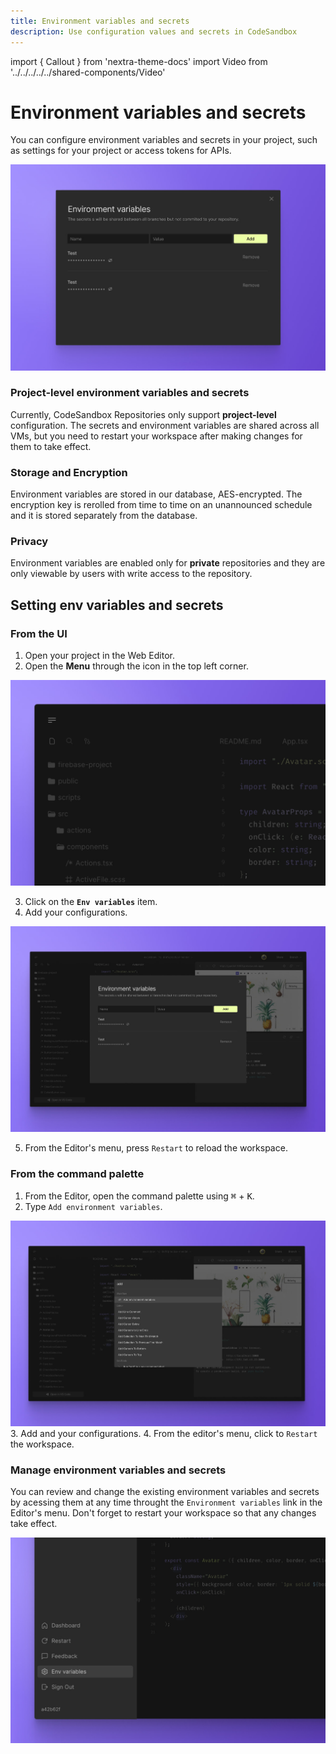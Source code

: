 ```yaml
---
title: Environment variables and secrets
description: Use configuration values and secrets in CodeSandbox
---
```


import { Callout } from 'nextra-theme-docs'
import Video from '../../../../../shared-components/Video'

# Environment variables and secrets

You can configure environment variables and secrets in your project, such as settings for your project or access tokens for APIs.

![CodeSandbox Environment Variables](../images/env-var.jpg)

### Project-level environment variables and secrets

Currently, CodeSandbox Repositories only support **project-level** configuration. The secrets and environment variables are shared across all VMs, but you need to restart your workspace after making changes for them to take effect.

### Storage and Encryption

Environment variables are stored in our database, AES-encrypted. The encryption key is rerolled from time to time on an unannounced schedule and it is stored separately from the database.

### Privacy

Environment variables are enabled only for **private** repositories and they are only viewable by users with write access to the repository.



## Setting env variables and secrets
### From the UI

1. Open your project in the Web Editor.
2. Open the **Menu** through the icon in the top left corner.

![CodeSandbox Editor Menu](../images/env-var-menu.jpg)

3. Click on the **`Env variables`** item.
4. Add your configurations.

![CodeSandbox Environment Variables](../images/env-var-modal.jpg)

5. From the Editor's menu, press `Restart` to reload the workspace.


### From the command palette

1. From the Editor, open the command palette using <kbd>⌘</kbd> + <kbd>K</kbd>. 
2. Type `Add environment variables`.

![CodeSandbox Command Palette](../images/env-var-pallette.jpg)
3. Add and your configurations.
4. From the editor's menu, click to `Restart` the workspace.




### Manage environment variables and secrets

You can review and change the existing environment variables and secrets by acessing them at any time throught the `Environment variables` link in the Editor's menu. Don't forget to restart your workspace so that any changes take effect.

![CodeSandbox Editor Menu](../images/env-var-menu-link.jpg)